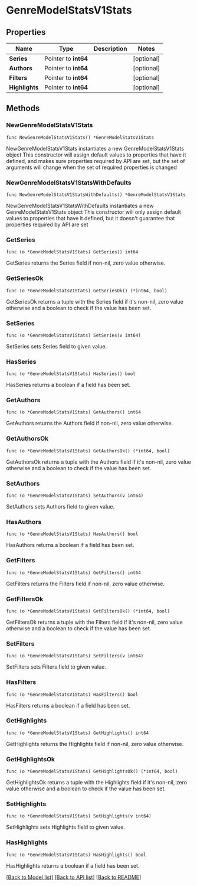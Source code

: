 # GenreModelStatsV1Stats

## Properties

Name | Type | Description | Notes
------------ | ------------- | ------------- | -------------
**Series** | Pointer to **int64** |  | [optional] 
**Authors** | Pointer to **int64** |  | [optional] 
**Filters** | Pointer to **int64** |  | [optional] 
**Highlights** | Pointer to **int64** |  | [optional] 

## Methods

### NewGenreModelStatsV1Stats

`func NewGenreModelStatsV1Stats() *GenreModelStatsV1Stats`

NewGenreModelStatsV1Stats instantiates a new GenreModelStatsV1Stats object
This constructor will assign default values to properties that have it defined,
and makes sure properties required by API are set, but the set of arguments
will change when the set of required properties is changed

### NewGenreModelStatsV1StatsWithDefaults

`func NewGenreModelStatsV1StatsWithDefaults() *GenreModelStatsV1Stats`

NewGenreModelStatsV1StatsWithDefaults instantiates a new GenreModelStatsV1Stats object
This constructor will only assign default values to properties that have it defined,
but it doesn't guarantee that properties required by API are set

### GetSeries

`func (o *GenreModelStatsV1Stats) GetSeries() int64`

GetSeries returns the Series field if non-nil, zero value otherwise.

### GetSeriesOk

`func (o *GenreModelStatsV1Stats) GetSeriesOk() (*int64, bool)`

GetSeriesOk returns a tuple with the Series field if it's non-nil, zero value otherwise
and a boolean to check if the value has been set.

### SetSeries

`func (o *GenreModelStatsV1Stats) SetSeries(v int64)`

SetSeries sets Series field to given value.

### HasSeries

`func (o *GenreModelStatsV1Stats) HasSeries() bool`

HasSeries returns a boolean if a field has been set.

### GetAuthors

`func (o *GenreModelStatsV1Stats) GetAuthors() int64`

GetAuthors returns the Authors field if non-nil, zero value otherwise.

### GetAuthorsOk

`func (o *GenreModelStatsV1Stats) GetAuthorsOk() (*int64, bool)`

GetAuthorsOk returns a tuple with the Authors field if it's non-nil, zero value otherwise
and a boolean to check if the value has been set.

### SetAuthors

`func (o *GenreModelStatsV1Stats) SetAuthors(v int64)`

SetAuthors sets Authors field to given value.

### HasAuthors

`func (o *GenreModelStatsV1Stats) HasAuthors() bool`

HasAuthors returns a boolean if a field has been set.

### GetFilters

`func (o *GenreModelStatsV1Stats) GetFilters() int64`

GetFilters returns the Filters field if non-nil, zero value otherwise.

### GetFiltersOk

`func (o *GenreModelStatsV1Stats) GetFiltersOk() (*int64, bool)`

GetFiltersOk returns a tuple with the Filters field if it's non-nil, zero value otherwise
and a boolean to check if the value has been set.

### SetFilters

`func (o *GenreModelStatsV1Stats) SetFilters(v int64)`

SetFilters sets Filters field to given value.

### HasFilters

`func (o *GenreModelStatsV1Stats) HasFilters() bool`

HasFilters returns a boolean if a field has been set.

### GetHighlights

`func (o *GenreModelStatsV1Stats) GetHighlights() int64`

GetHighlights returns the Highlights field if non-nil, zero value otherwise.

### GetHighlightsOk

`func (o *GenreModelStatsV1Stats) GetHighlightsOk() (*int64, bool)`

GetHighlightsOk returns a tuple with the Highlights field if it's non-nil, zero value otherwise
and a boolean to check if the value has been set.

### SetHighlights

`func (o *GenreModelStatsV1Stats) SetHighlights(v int64)`

SetHighlights sets Highlights field to given value.

### HasHighlights

`func (o *GenreModelStatsV1Stats) HasHighlights() bool`

HasHighlights returns a boolean if a field has been set.


[[Back to Model list]](../README.md#documentation-for-models) [[Back to API list]](../README.md#documentation-for-api-endpoints) [[Back to README]](../README.md)


